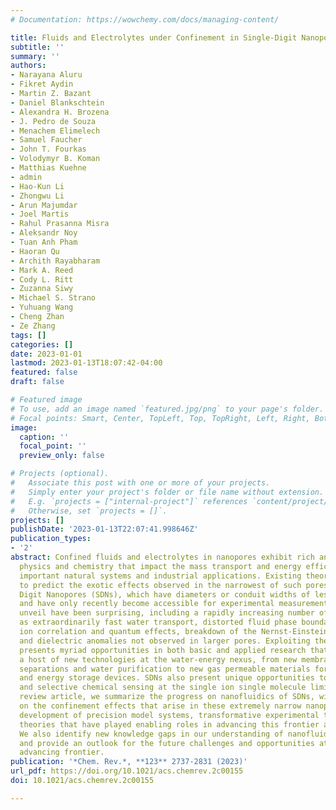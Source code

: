 ```yaml
---
# Documentation: https://wowchemy.com/docs/managing-content/

title: Fluids and Electrolytes under Confinement in Single-Digit Nanopores
subtitle: ''
summary: ''
authors:
- Narayana Aluru
- Fikret Aydin
- Martin Z. Bazant
- Daniel Blankschtein
- Alexandra H. Brozena
- J. Pedro de Souza
- Menachem Elimelech
- Samuel Faucher
- John T. Fourkas
- Volodymyr B. Koman
- Matthias Kuehne
- admin
- Hao-Kun Li
- Zhongwu Li
- Arun Majumdar
- Joel Martis
- Rahul Prasanna Misra
- Aleksandr Noy
- Tuan Anh Pham
- Haoran Qu
- Archith Rayabharam
- Mark A. Reed
- Cody L. Ritt
- Zuzanna Siwy
- Michael S. Strano
- Yuhuang Wang
- Cheng Zhan
- Ze Zhang
tags: []
categories: []
date: 2023-01-01
lastmod: 2023-01-13T18:07:42-04:00
featured: false
draft: false

# Featured image
# To use, add an image named `featured.jpg/png` to your page's folder.
# Focal points: Smart, Center, TopLeft, Top, TopRight, Left, Right, BottomLeft, Bottom, BottomRight.
image:
  caption: ''
  focal_point: ''
  preview_only: false

# Projects (optional).
#   Associate this post with one or more of your projects.
#   Simply enter your project's folder or file name without extension.
#   E.g. `projects = ["internal-project"]` references `content/project/deep-learning/index.md`.
#   Otherwise, set `projects = []`.
projects: []
publishDate: '2023-01-13T22:07:41.998646Z'
publication_types:
- '2'
abstract: Confined fluids and electrolytes in nanopores exhibit rich and surprising
  physics and chemistry that impact the mass transport and energy efficiency in many
  important natural systems and industrial applications. Existing theories often fail
  to predict the exotic effects observed in the narrowest of such pores, called Single
  Digit Nanopores (SDNs), which have diameters or conduit widths of less than 10 nm
  and have only recently become accessible for experimental measurements. What SDNs
  unveil have been surprising, including a rapidly increasing number of examples such
  as extraordinarily fast water transport, distorted fluid phase boundaries, strong
  ion correlation and quantum effects, breakdown of the Nernst-Einstein relation,
  and dielectric anomalies not observed in larger pores. Exploiting these effects
  presents myriad opportunities in both basic and applied research that stand to impact
  a host of new technologies at the water-energy nexus, from new membranes for precise
  separations and water purification to new gas permeable materials for water electrolyzers
  and energy storage devices. SDNs also present unique opportunities to achieve ultrasensitive
  and selective chemical sensing at the single ion single molecule limit. In this
  review article, we summarize the progress on nanofluidics of SDNs, with a focus
  on the confinement effects that arise in these extremely narrow nanopores. The recent
  development of precision model systems, transformative experimental tools, and multi-scale
  theories that have played enabling roles in advancing this frontier are reviewed.
  We also identify new knowledge gaps in our understanding of nanofluidic transport
  and provide an outlook for the future challenges and opportunities at this rapidly
  advancing frontier.
publication: '*Chem. Rev.*, **123** 2737-2831 (2023)'
url_pdf: https://doi.org/10.1021/acs.chemrev.2c00155
doi: 10.1021/acs.chemrev.2c00155

---
```

